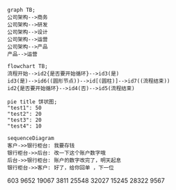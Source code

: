 
```mermaid
graph TB;
公司架构-->商务
公司架构-->研发
公司架构-->设计
公司架构-->运营
公司架构-->产品
产品-->运营
```

```mermaid
flowchart TB;
流程开始-->id2{是否要开始循环}-->id3(是)
id3(是)-->id6((圆形节点))-->id[(圆柱)]-->id7((流程结束))
id2{是否要开始循环}-->id4(否)-->id5(流程结束)
```

```mermaid
pie title 饼状图;
"test1": 50
"test2": 20
"test3": 20
"test4": 10
```

```mermaid
sequenceDiagram 
客户->>银行柜台: 我要存钱  
银行柜台->>后台: 改一下这个账户数字哦  
后台->>银行柜台: 账户的数字改完了，明天起息  
银行柜台->>客户: 好了，给你回单 ，下一位
```

603
9652
19067
3811
25548
32027
15245
28322
9567
